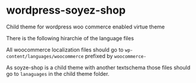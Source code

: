 # wordpress-soyez-shop
Child theme for wordpress woo commerce enabled virtue theme

There is the following hirarchie of the language files

All woocommerce localization files should go to `wp-content/languages/woocommerce` prefixed by `woocommerce-`

As soyze-shop is a child theme with another textschema those files should go to `lanaguages` in the child theme folder.
 


